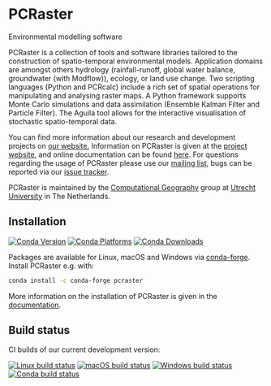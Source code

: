 # PCRaster
Environmental modelling software

PCRaster is a collection of tools and software libraries tailored to the construction of spatio-temporal environmental models. Application domains are amongst others hydrology (rainfall-runoff, global water balance, groundwater (with Modflow)), ecology, or land use change. Two scripting languages (Python and PCRcalc) include a rich set of spatial operations for manipulating and analysing raster maps. A Python framework supports Monte Carlo simulations and data assimilation (Ensemble Kalman Filter and Particle Filter). The Aguila tool allows for the interactive visualisation of stochastic spatio-temporal data.

You can find more information about our research and development projects on [our website.](http://computationalgeography.org/) Information on PCRaster is given at the [project website](http://www.pcraster.eu/), and online documentation can be found [here](https://pcraster.geo.uu.nl/pcraster/latest/documentation/index.html). For questions regarding the usage of PCRaster please use our [mailing list](https://lists.geo.uu.nl/mailman/listinfo/pcraster-info), bugs can be reported via our [issue tracker](https://github.com/pcraster/pcraster/issues).

PCRaster is maintained by the [Computational Geography](https://www.computationalgeography.org/) group at [Utrecht University](https://www.uu.nl/en/research/department-of-physical-geography) in The Netherlands.


## Installation
[![Conda Version](https://img.shields.io/conda/vn/conda-forge/pcraster.svg)](https://anaconda.org/conda-forge/pcraster)
[![Conda Platforms](https://img.shields.io/conda/pn/conda-forge/pcraster.svg)](https://anaconda.org/conda-forge/pcraster)
[![Conda Downloads](https://img.shields.io/conda/dn/conda-forge/pcraster.svg)](https://anaconda.org/conda-forge/pcraster)

Packages are available for Linux, macOS and Windows via [conda-forge](https://github.com/conda-forge/pcraster-feedstock).
Install PCRaster e.g. with:

```bash
conda install -c conda-forge pcraster
```

More information on the installation of PCRaster is given in the [documentation](https://pcraster.geo.uu.nl/pcraster/latest/documentation/pcraster_project/install.html).

## Build status
CI builds of our current development version:

[![Linux build status](https://github.com/pcraster/pcraster/actions/workflows/dev-linux.yaml/badge.svg)](https://github.com/pcraster/pcraster/actions/workflows/dev-linux.yaml)
[![macOS build status](https://github.com/pcraster/pcraster/actions/workflows/dev-macos.yaml/badge.svg)](https://github.com/pcraster/pcraster/actions/workflows/dev-macos.yaml)
[![Windows build status](https://github.com/pcraster/pcraster/actions/workflows/dev-windows.yaml/badge.svg)](https://github.com/pcraster/pcraster/actions/workflows/dev-windows.yaml)
[![Conda build status](https://github.com/pcraster/pcraster/actions/workflows/dev-conda.yaml/badge.svg)](https://github.com/pcraster/pcraster/actions/workflows/dev-conda.yaml)
